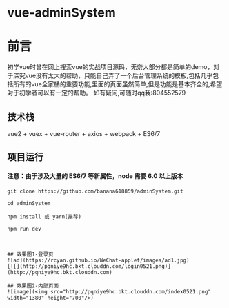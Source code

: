 # vue-adminSystem
# 前言

初学vue时曾在网上搜索vue的实战项目源码，无奈大部分都是简单的demo，对于深究vue没有太大的帮助，只能自己弄了一个后台管理系统的模板,包括几乎包括所有的vue全家桶的重要功能,里面的页面虽然简单,但是功能是基本齐全的,希望对于初学者可以有一定的帮助。
如有疑问,可随时qq我:804552579



## 技术栈

vue2 + vuex + vue-router + axios + webpack + ES6/7


## 项目运行

#### 注意：由于涉及大量的 ES6/7 等新属性，node 需要 6.0 以上版本

```
git clone https://github.com/banana618859/adminSystem.git

cd adminSystem

npm install 或 yarn(推荐)

npm run dev



## 效果图1-登录页
![ad](https://rcyan.github.io/WeChat-applet/images/ad1.jpg)
[![](http://pqniye9hc.bkt.clouddn.com/login0521.png)](http://pqniye9hc.bkt.clouddn.com)

## 效果图2-内部页面
![image](<img src="http://pqniye9hc.bkt.clouddn.com/index0521.png" width="1380" height="700"/>)
